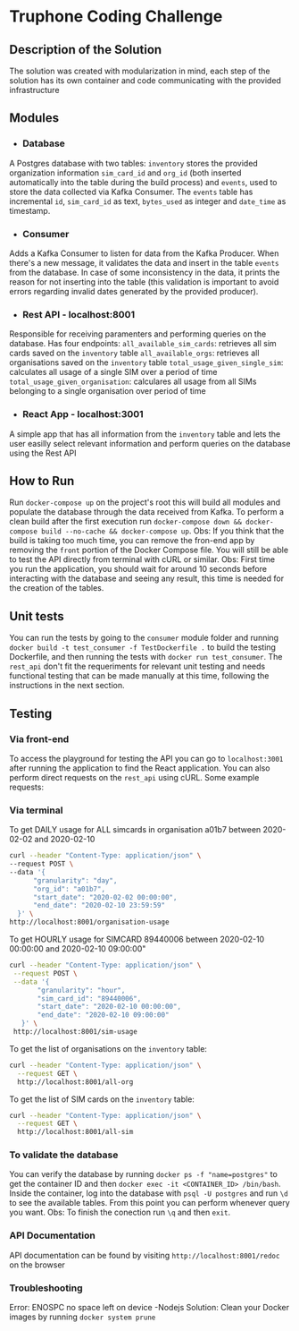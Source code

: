 # Truphone Coding Challenge

## Description of the Solution
  The solution was created with modularization in mind, each step of the solution has its own
  container and code communicating with the provided infrastructure

## Modules
  * ### Database
  A Postgres database with two tables: `inventory` stores the provided organization information 
  `sim_card_id` and `org_id` (both inserted automatically into the table during the build process) and
  `events`, used to store the data collected via Kafka Consumer. The `events` table has incremental
  `id`, `sim_card_id` as text, `bytes_used` as integer and `date_time` as timestamp.
  * ### Consumer
  Adds a Kafka Consumer to listen for data from the Kafka Producer. When there's a new message, 
  it validates the data and insert in the table `events` from the database. In case of some 
  inconsistency in the data, it prints the reason for not inserting into the table (this validation
  is important to avoid errors regarding invalid dates generated by the provided producer).
  * ### Rest API - localhost:8001
  Responsible for receiving paramenters and performing queries on the database. Has four endpoints:
  `all_available_sim_cards`: retrieves all sim cards saved on the `inventory` table
  `all_available_orgs`: retrieves all organisations saved on the `inventory` table
  `total_usage_given_single_sim`: calculates all usage of a single SIM over a period of time
  `total_usage_given_organisation`: calculares all usage from all SIMs belonging to a single organisation
  over period of time
  * ### React App - localhost:3001
  A simple app that has all information from the `inventory` table and lets the user easilly select
  relevant information and perform queries on the database using the Rest API

## How to Run
  Run `docker-compose up` on the project's root this will build all modules and populate the database 
  through the data received from Kafka. To perform a clean build after the first execution run 
  `docker-compose down && docker-compose build --no-cache && docker-compose up`.
  Obs: If you think that the build is taking too much time, you can remove the fron-end app by removing
  the `front` portion of the Docker Compose file. You will still be able to test the API directly from
  terminal with cURL or similar.
  Obs: First time you run the application, you should wait for around 10 seconds before interacting with the
  database and seeing any result, this time is needed for the creation of the tables.

## Unit tests 
  You can run the tests by going to the `consumer` module folder and running `docker build -t test_consumer -f TestDockerfile .`
  to build the testing Dockerfile, and then running the tests with `docker run test_consumer`. The `rest_api`
  don't fit the requeriments for relevant unit testing and needs functional testing that can be made
  manually at this time, following the instructions in the next section.

## Testing 

### Via front-end
  To access the playground for testing the API you can go to `localhost:3001` after running the application 
  to find the React application.
  You can also perform direct requests on the `rest_api` using cURL.
  Some example requests:

### Via terminal
 To get DAILY usage for ALL simcards in organisation a01b7 between 2020-02-02 and 2020-02-10
  ```bash
  curl --header "Content-Type: application/json" \
  --request POST \
  --data '{
        "granularity": "day",
        "org_id": "a01b7",
        "start_date": "2020-02-02 00:00:00",
        "end_date": "2020-02-10 23:59:59"
    }' \
  http://localhost:8001/organisation-usage
  ```
  
To get HOURLY usage for SIMCARD 89440006 between 2020-02-10 00:00:00 and 2020-02-10 09:00:00"
 ```bash
 curl --header "Content-Type: application/json" \
  --request POST \
  --data '{
        "granularity": "hour",
        "sim_card_id": "89440006",
        "start_date": "2020-02-10 00:00:00",
        "end_date": "2020-02-10 09:00:00"
    }' \
  http://localhost:8001/sim-usage
 ```

To get the list of organisations on the `inventory` table:
```bash
curl --header "Content-Type: application/json" \
  --request GET \
  http://localhost:8001/all-org
```

To get the list of SIM cards on the `inventory` table:
```bash
curl --header "Content-Type: application/json" \
  --request GET \
  http://localhost:8001/all-sim
```

### To validate the database
You can verify the database by running `docker ps -f "name=postgres"` to get the container ID and then
`docker exec -it <CONTAINER_ID> /bin/bash`. Inside the container, log into the database with `psql -U postgres`
and run `\d` to see the available tables. From this point you can perform whenever query you want.
Obs: To finish the conection run `\q` and then `exit`.

### API Documentation
API documentation can be found by visiting `http://localhost:8001/redoc` on the browser

### Troubleshooting 
Error: ENOSPC no space left on device -Nodejs
Solution: Clean your Docker images by running `docker system prune`